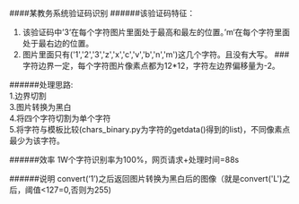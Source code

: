 ####某教务系统验证码识别
######该验证码特征：
1. 该验证码中’3‘在每个字符图片里面处于最高和最左的位置。’m‘在每个字符里面处于最右边的位置。
2. 图片里面只有('1','2','3','z','x','c','v','b','n','m')这几个字符。且没有大写。
###字符边界一定，每个字符图片像素点都为12*12，字符左边界偏移量为-2。

######处理思路:<br />
1.边界切割<br />
3.图片转换为黑白<br />
4.将四个字符切割为单个字符<br />
5.将字符与模板比较(chars_binary.py为字符的getdata()得到的list)，不同像素点最少为该字符。<br />

######效率
1W个字符识别率为100%，网页请求+处理时间=88s

######说明
convert(‘1’)之后返回图片转换为黑白后的图像（就是convert('L')之后，阈值<127=0,否则为255)